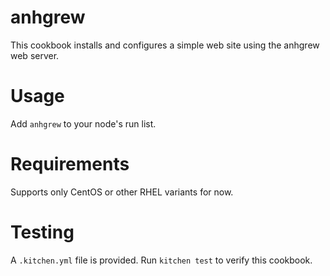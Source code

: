 # anhgrew

This cookbook installs and configures a simple web
site using the anhgrew web server.

Usage
=====
Add `anhgrew` to your node's run list.

Requirements
============
Supports only CentOS or other RHEL variants for now.

Testing
=======
A `.kitchen.yml` file is provided. Run `kitchen test` to verify this cookbook.
